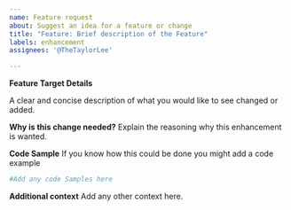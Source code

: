 ```yaml
---
name: Feature request
about: Suggest an idea for a feature or change
title: "Feature: Brief description of the Feature"
labels: enhancement
assignees: '@TheTaylorLee'

---
```


**Feature Target Details**

A clear and concise description of what you would like to see changed or added.

**Why is this change needed?**
Explain the reasoning why this enhancement is wanted.

**Code Sample**
If you know how this could be done you might add a code example
```PowerShell
#Add any code Samples here
```

**Additional context**
Add any other context here.
